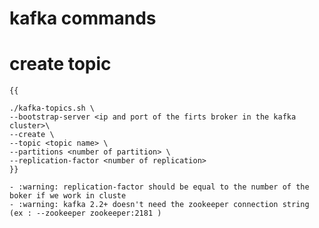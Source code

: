 # kafka commands

# create topic

    {{

    ./kafka-topics.sh \
    --bootstrap-server <ip and port of the firts broker in the kafka  cluster>\
    --create \
    --topic <topic name> \
    --partitions <number of partition> \
    --replication-factor <number of replication>
    }}

    - :warning: replication-factor should be equal to the number of the boker if we work in cluste
    - :warning: kafka 2.2+ doesn't need the zookeeper connection string (ex : --zookeeper zookeeper:2181 )
